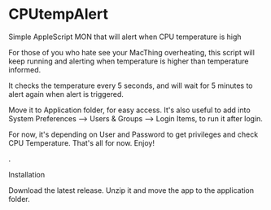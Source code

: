 # CPUtempAlert
Simple AppleScript MON that will alert when CPU temperature is high

For those of you who hate see your MacThing overheating, this script will keep running and alerting when temperature is higher than temperature informed.

It checks the temperature every 5 seconds, and will wait for 5 minutes to alert again when alert is triggered.

Move it to Application folder, for easy access. It's also useful to add into System Preferences --> Users & Groups --> Login Items, to run it after login.

For now, it's depending on User and Password to get privileges and check CPU Temperature. That's all for now. Enjoy!

.

Installation

Download the latest release. Unzip it and move the app to the application folder.
